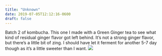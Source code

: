 ```yaml
---
title: "Unknown"
date: 2019-07-05T12:12:16-0600
draft: false
---
```


Batch 2 of kombucha. This one I made with a Green Ginger tea to see what kind of residual ginger flavor got left behind. It’s not a strong ginger flavor, but there’s a little bit of zing. I should have let it ferment for another 5-7 day though as it’s a little sweeter than I want.
![](/images/2019/6c265e99d2.jpg)
